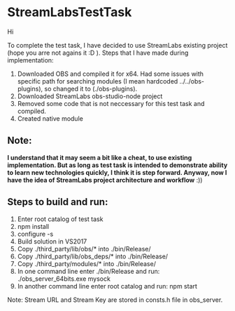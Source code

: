 # StreamLabsTestTask

Hi 

To complete the test task, I have decided to use StreamLabs existing project (hope you arre not agains it :D ). Steps that I have made during implementation:
1. Downloaded OBS and compiled it for x64. Had some issues with specific path for searching modules (I mean hardcoded ../../obs-plugins), so changed it to (./obs-plugins).
2. Downloaded StreamLabs obs-studio-node project
3. Removed some code that is not neccessary for this test task and compiled.
4. Created native module

## Note:
**I understand that it may seem a bit like a cheat, to use existing implementation. But as long as test task is intended to demonstrate ability to learn new technologies quickly, I think it is step forward. Anyway, now I have the idea of StreamLabs project architecture and workflow** :))

## Steps to build and run:
1. Enter root catalog of test task
2. npm install
3. configure -s
4. Build solution in VS2017
5. Copy ./third_party/lib/obs/* into ./bin/Release/
6. Copy ./third_party/lib/obs_deps/* into ./bin/Release/
7. Copy ./third_party/modules/* into ./bin/Release/
8. In one command line enter ./bin/Release and run: ./obs_server_64bits.exe mysock
8. In another command line enter root catalog and run: npm start

Note: Stream URL and Stream Key are stored in consts.h file in obs_server.
